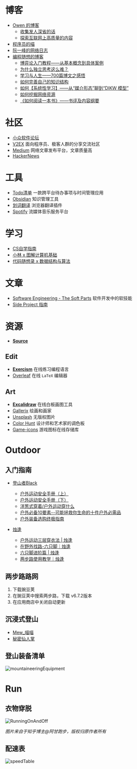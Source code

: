 # 博客
- [Owen 的博客](https://www.owenyoung.com/)
	- [收集发人深省的话](https://www.owenyoung.com/quotes/)
	- [探索互联网上高质量的内容](https://www.owenyoung.com/sources/)
- [程序员的喵](https://catcoding.me/)
- [阮一峰的网络日志](https://www.ruanyifeng.com/blog/)
- [编程随想的博客](https://program-think.blogspot.com/)
	- [博弈论入门教程——从基本概念到具体案例](https://program-think.blogspot.com/2020/11/Game-Theory.html)
	- [为什么独立思考这么难？](https://program-think.blogspot.com/2019/03/Why-Thinking-Hard-So-Hard.html)
	- [学习与人生——700篇博文之感悟](https://program-think.blogspot.com/2020/12/Study-and-Life.html)
	- [如何完善自己的知识结构](https://program-think.blogspot.com/2013/09/knowledge-structure.html)
	- [如何【系统性学习】——从“媒介形态”聊到“DIKW 模型”](https://program-think.blogspot.com/2019/10/Systematic-Learning.html)
	- [如何挖掘网络资源](https://program-think.blogspot.com/2013/03/internet-resource-discovery-0.html)
	- [《如何阅读一本书》——书评及内容纲要](https://program-think.blogspot.com/2013/04/how-to-read-book.html)

# 社区
- [小众软件论坛](https://meta.appinn.net/)
- [V2EX](https://www.v2ex.com/) 面向程序员、极客人群的分享交流社区
- [Medium](https://medium.com/) 网络文章发布平台，文章质量高
- [HackerNews](https://news.ycombinator.com/)

# 工具
- [Todo清单](https://todo.evestudio.cn/) 一款跨平台待办事项与时间管理应用
- [Obsidian](https://obsidian.md/) 知识管理工具
- [划词翻译](https://hcfy.app/) 浏览器翻译插件
- [Spotify](https://open.spotify.com/) 流媒体音乐服务平台

# 学习
- [CS自学指南](https://csdiy.wiki/CS%E5%AD%A6%E4%B9%A0%E8%A7%84%E5%88%92/)
- [小林 x 图解计算机基础](https://xiaolincoding.com/) 
- [代码随想录 x 数据结构与算法](https://www.programmercarl.com/) 

# 文章
- [Software Engineering - The Soft Parts](https://addyosmani.com/blog/software-engineering-soft-parts/) 软件开发中的软技能
- [Side Project 指南](https://sideproject.guide/)

# 资源
- [**Source**](https://resource.1kbtool.com/)
## Edit
- [**Exercism**](https://exercism.org/tracks) 在线练习编程语言
- [Overleaf](https://www.overleaf.com/project) 在线 `LaTeX` 编辑器
## Art
- [**Excalidraw**](https://excalidraw.com/) 在线白板画图工具
- [Gallerix](https://gallerix.asia/) 绘画和画家
- [Unsplash](https://mani-unsplash-clone.netlify.app/) 无版权图片
- [Color Hunt](https://colorhunt.co/) 设计师和艺术家的调色板
- [Game-icons](https://game-icons.net/) 游戏图标在线存储库

# Outdoor
## 入门指南
- [登山者Black](https://space.bilibili.com/5682935)
	- [户外运动安全手册（上）](https://www.bilibili.com/video/BV1qe411x7gc/?spm_id_from=333.999.0.0&vd_source=ae16ff6478eb15c1b87880540263910b)
	- [户外运动安全手册（下）](https://www.bilibili.com/video/BV1rf4y1U7FZ/?spm_id_from=333.337.search-card.all.click&vd_source=ae16ff6478eb15c1b87880540263910b)
	- [洋葱式穿着/户外运动穿什么](https://www.bilibili.com/video/BV1xE411j77f/?spm_id_from=333.999.0.0&vd_source=ae16ff6478eb15c1b87880540263910b)
	- [户外必备10要素--可能拯救你生命的十件户外必需品](https://www.bilibili.com/video/BV14U4y1577f/?spm_id_from=333.999.0.0&vd_source=ae16ff6478eb15c1b87880540263910b)
	- [户外装备选购终极指南](https://www.bilibili.com/video/BV18z411h7Wq/?vd_source=ae16ff6478eb15c1b87880540263910b)

- [烛逢](https://space.bilibili.com/604006215)
	- [户外运动三层穿衣法 | 烛逢](https://www.bilibili.com/video/BV1CQ4y1v7qo/?spm_id_from=333.788&vd_source=ae16ff6478eb15c1b87880540263910b)
	- [在野外找路-六只脚｜烛逢](https://www.bilibili.com/video/BV1Tr4y1C7XT/?spm_id_from=333.788&vd_source=ae16ff6478eb15c1b87880540263910b)
	- [六只脚进阶篇 | 烛逢](https://www.bilibili.com/video/BV1af4y1T7dK/?spm_id_from=333.788&vd_source=ae16ff6478eb15c1b87880540263910b)
	- [两步路使用教学｜烛逢](https://www.bilibili.com/video/BV1Mi4y117Zc/?spm_id_from=333.999.0.0&vd_source=ae16ff6478eb15c1b87880540263910b)

## 两步路路网
1. 下载豌豆荚
2. 在豌豆荚中搜索两步路，下载 v6.7.2版本
3. 在应用商店中关闭自动更新

## 沉浸式登山
- [Mew_喵喵](https://space.bilibili.com/480567097/?spm_id_from=333.999.0.0)
- [秘密仙人掌](https://space.bilibili.com/441981477/?spm_id_from=333.999.0.0)

## 登山装备清单
![mountaineeringEquipment](https://raw.githubusercontent.com/Xancoding/Blog/main/static/img/mountaineeringEquipment.png)

# Run
## 衣物穿脱
![RunningOnAndOff](https://raw.githubusercontent.com/Xancoding/Blog/main/static/img/RunningOnAndOff.jpg)

*图片来自于知乎博主@阿甘跑步，版权归原作者所有*
## 配速表
![speedTable](https://raw.githubusercontent.com/Xancoding/Blog/main/static/img/speedTable.jpg)








